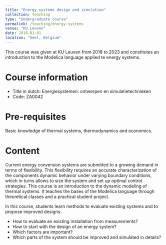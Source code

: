 ```yaml
---
title: "Energy systems design and simulation"
collection: teaching
type: "Undergraduate course"
permalink: /teaching/energy-systems
venue: "KU Leuven"
date: 2018-01-01
location: "Geel, Belgium"
---
```


This course was given at KU Leuven from 2018 to 2023 and constitutes an introduction to the Modelica language applied te energy systems.

Course information
========
* Title in dutch: Energiesystemen: ontwerpen en simulatietechnieken
* Code: ZA0042

Pre-requisites
========
Basic knowledge of thermal systems, thermodynamics and economics.

Content
========
Current energy conversion systems are submitted to a growing demand in terms of flexibility. This flexibility requires an accurate characterization of the components dynamic behavior under varying boundary conditions, which in turns allows to size the system and set up optimal control strategies. This course is an introduction to the dynamic modeling of thermal systems. It teaches the bases of the Modelica language through theoretical classes and a practical student project.

In this course, students learn methods to evaluate existing systems and to propose improved designs:
* How to evaluate an existing installation from measurements?
* How to start with the design of an energy system?
* Which factors are important?
* Which parts of the system should be improved and simulated in details?


